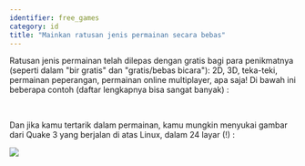 ```yaml
---
identifier: free_games
category: id
title: "Mainkan ratusan jenis permainan secara bebas"
---
```


Ratusan jenis permainan telah dilepas dengan gratis bagi para penikmatnya (seperti dalam "bir gratis" dan "gratis/bebas bicara"): 2D, 3D, teka-teki, permainan peperangan, permainan online multiplayer, apa saja! Di bawah ini beberapa contoh (daftar lengkapnya bisa sangat banyak) :

<div id="items">



<br class="clearboth" />


Dan jika kamu tertarik dalam permainan, kamu mungkin menyukai gambar dari Quake 3 yang berjalan di atas Linux, dalam 24 layar (!) :

<a href="/img/quake_24_screens.jpg"><img src="/img/quake_24_screens_thumbnail.jpg" /></a>




